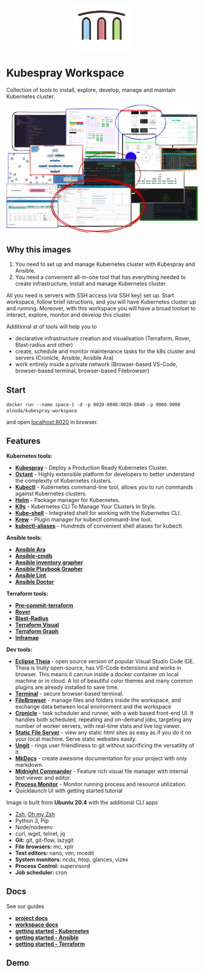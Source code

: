 <p align="center">
  <img src="../../img/Alnoda-white.svg" alt="Alnoda logo" width="150">
</p>  

# Kubespray Workspace

Collection of tools to install, explore, develop, manage and maintain Kubernetes cluster. 

<p align="center">
  <img src="img/kubespray-wid-collage.png" alt="Collage" width="750">
</p>


## Why this images

1. You need to set up and manage Kubernetes cluster with Kubespray and Ansible.
2. You need a convenient all-in-one tool that has everything needed to create infrastructure, install and manage Kubernetes cluster. 

All you need is servers with SSH access (via SSH key) set up. Start workspace, follow brief istructions, and 
you will have Kubernetes cluster up and running. Moreover, with this workspace you will have a broad toolset 
to interact, explore, monitor and develop this cluster.   

Additional st of tools will help you to 

- declarative infrastructure creation and visualisation (Terraform, Rover, Blast-radius and other)
- create, schedule and monitor maintenance tasks for the k8s cluster and servers (Cronicle, Ansible, Ansible Ara)
- work entirely inside a private network (Browser-based VS-Code, browser-based terminal, browser-based Filebrowser)

## Start

```
docker run --name space-1 -d -p 8020-8040:8020-8040 -p 9000:9000 alnoda/kubespray-workspace
```

and open [localhost:8020](http://localhost:8020) in browser.  

## Features

**Kubernetes tools:**

- [**Kubespray**](https://github.com/kubernetes-sigs/kubespray#requirements) - Deploy a Production Ready Kubernetes Cluster. 
- [**Octant**](https://github.com/vmware-tanzu/octant) - Highly extensible platform for developers to better understand the complexity of Kubernetes clusters.
- [**Kubectl**](https://kubernetes.io/docs/reference/kubectl/) - Kubernetes command-line tool, allows you to run commands against Kubernetes clusters.
- [**Helm**](https://helm.sh/) - Package manager for Kubernetes.
- [**K9s**](https://github.com/derailed/k9s) - Kubernetes CLI To Manage Your Clusters In Style.
- [**Kube-shell**](https://github.com/cloudnativelabs/kube-shell) - Integrated shell for working with the Kubernetes CLI.
- [**Krew**](https://krew.sigs.k8s.io/) - Plugin manager for kubectl command-line tool.
- [**kubectl-aliases**](https://github.com/ahmetb/kubectl-aliases) - Hundreds of convenient shell aliases for kubectl.

**Ansible tools:**

- [**Ansible Ara**](https://github.com/ansible-community/ara)
- [**Ansible-cmdb**](https://github.com/fboender/ansible-cmdb)
- [**Ansible inventory grapher**](https://github.com/willthames/ansible-inventory-grapher)
- [**Ansible Playbook Grapher**](https://github.com/haidaraM/ansible-playbook-grapher)
- [**Ansible Lint**](https://ansible-lint.readthedocs.io/en/latest/installing.html)
- [**Ansible Doctor**](https://ansible-doctor.geekdocs.de/)

**Terraform tools:**

- [**Pre-commit-terraform**](https://github.com/antonbabenko/pre-commit-terraform)
- [**Rover**](https://github.com/im2nguyen/rover)
- [**Blast-Radius**](https://github.com/28mm/blast-radius)
- [**Terraform Visual**](https://github.com/hieven/terraform-visual)
- [**Terraform Graph**](https://www.terraform.io/docs/cli/commands/graph.html)
- [**Inframap**](https://github.com/cycloidio/inframap)

**Dev tools:**

- [**Eclipse Theia**](https://theia-ide.org/docs/) - open source version of popular Visual Studio Code IDE. Theia is trully open-source, has 
VS-Code extensions and works in browser. This means it can run inside a docker container on local machine or in cloud. A lot of beautiful color themes and many common plugins are already installed to save time.  
- [**Terminal**](https://github.com/tsl0922/ttyd) - secure browser-based terminal.
- [**FileBrowser**](https://github.com/filebrowser/filebrowser)  - manage files and folders inside the workspace, and exchange data between local environment and the workspace
- [**Cronicle**](https://github.com/jhuckaby/Cronicle)  - task scheduler and runner, with a web based front-end UI. It handles both scheduled, repeating and on-demand jobs, targeting any number of worker servers, with real-time stats and live log viewer.
- [**Static File Server**](https://github.com/vercel/serve) - view any static html sites as easy as if you do it on your local machine. Serve static websites easily.
- [**Ungit**](https://github.com/FredrikNoren/ungit) - rings user friendliness to git without sacrificing the versatility of it.
- [**MkDocs**](https://squidfunk.github.io/mkdocs-material/)  - create awesome documentation for your project with only markdown. 
- [**Midnight Commander**](https://midnight-commander.org/)  - Feature rich visual file manager with internal text viewer and editor. 
- [**Process Monitor**](https://htop.dev/)  - Monitor running process and resource utilization. 
- Quicklaunch UI with getting started tutorial

Image is built from **Ubuntu 20.4** with the additional CLI apps

- [Zsh](https://www.zsh.org/), [Oh my Zsh](https://ohmyz.sh/)
- Python 3, Pip 
- Node/nodeenv
- curl, wget, telnet, jq
- **Git:** git, git-flow, lazygit 
- **File browsers:** mc, xplr
- **Text editors:** nano, vim, mcedit
- **System monitors:** ncdu, htop, glances, vizex
- **Process Control:** supervisord
- **Job scheduler:** cron

## Docs

See our guides

- [**project docs**](https://docs.alnoda.org/)
- [**workspace docs**](https://docs.alnoda.org/kubespray-workspace/)
- [**getting started - Kubernetes**](https://docs.alnoda.org/kubespray-workspace/tutorial/)
- [**getting started - Ansible**](https://docs.alnoda.org/ansible-terraform-workspace/ansible-tools/)
- [**getting started - Terraform**](https://docs.alnoda.org/ansible-terraform-workspace/terraform-tools/)

## Demo 


